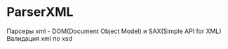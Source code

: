 # ParserXML  
Парсеры xml - DOM(Document Object Model) и SAX(Simple API for XML)  
Валидация xml по xsd  
